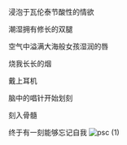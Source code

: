 浸泡于瓦伦泰节酸性的情欲

潮湿拥有修长的双腿

空气中溢满大海般女孩湿润的唇

烧我长长的烟

戴上耳机

脑中的唱针开始划刻

刻入骨髓

终于有一刻能够忘记自我
![psc (1)](https://github.com/zureealLV/zureealLV.github.io/assets/173482772/fbe2263c-0000-4446-a41e-44ec00376fa3)
